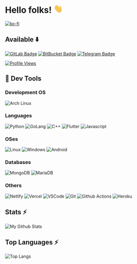 # Hello folks! <img src="https://raw.githubusercontent.com/Divkix/Divkix/main/wave.gif" width="30px">

[![ko-fi](https://ko-fi.com/img/githubbutton_sm.svg)](https://ko-fi.com/I2I14WXLG)

## Available :arrow_down:
[![GitLab Badge](https://img.shields.io/badge/-GitLab-FCA121?style=flat-square&logo=GitLab&logoColor=white&link=https://www.gitlab.com/Divkix/)](https://www.gitlab.com/Divkix/)
[![BitBucket Badge](https://img.shields.io/badge/-Bitbucket-1E90FF?style=flat-square&logo=BitBucket&logoColor=white&link=https://www.bitbucket.org/Divkix/)](https://www.bitbucket.org/Divkix/)
[![Telegram Badge](https://img.shields.io/badge/-Telegram-0088CC?style=flat-square&logo=Telegram&logoColor=white&link=https://t.me/DivideProjects)](https://t.me/DivideProjects)

[![Profile Views](https://hits.seeyoufarm.com/api/count/incr/badge.svg?url=https://github.com/Divkix/&title=Profile%20Visits&edge_flat=true)](https://github.com/Divkix)


## :wrench: Dev Tools

### Development OS
![Arch Linux](https://img.shields.io/badge/-Arch_Linux-1793D1?style=flat-square&logo=arch-linux&logoColor=white)

### Languages
![Python](https://img.shields.io/badge/-Python-3776AB?style=flat-square&logo=python&logoColor=white)
![GoLang](https://img.shields.io/badge/-GoLang-3776AB?style=flat-square&logo=go&logoColor=white)
![C++](https://img.shields.io/badge/-C++-3776AB?style=flat-square&logo=c%2B%2B&logoColor=white)
![Flutter](https://img.shields.io/badge/-Flutter-1E90FF?style=flat-square&logo=flutter&logoColor=white)
![Javascript](https://img.shields.io/badge/-Javascript-1E90FF?style=flat-square&logo=javascript)

### OSes
![Linux](https://img.shields.io/badge/-Linux-black?style=flat-square&logo=Linux&logoColor=white)
![Windows](https://img.shields.io/badge/-Windows-0078D6?style=flat-square&logo=Windows)
![Android](https://img.shields.io/badge/-Android-black?style=flat-square&logo=android)

### Databases
![MongoDB](https://img.shields.io/badge/-MongoDB-003B57?style=flat-square&logo=MongoDB&logoColor=white)
![MariaDB](https://img.shields.io/badge/-MariaDB-003545?style=flat-square&logo=MariaDB)

### Others
![Netlify](https://img.shields.io/badge/Flask-000000?style=flat-square&logo=flask&logoColor=white)
![Vercel](https://img.shields.io/badge/-Vercel-000000?style=flat-square&logo=Vercel&logoColor=white)
![VSCode](https://img.shields.io/badge/VS_Code-0078D4?style=flat-square&logo=visual%20studio%20code&logoColor=white)
![Git](https://img.shields.io/badge/-Git-F05032?style=flat-square&logo=Git&logoColor=white)
![Github Actions](https://img.shields.io/badge/-Github_Actions-4F4A49?style=flat-square&logo=github-actions&logoColor=white)
![Heroku](https://img.shields.io/badge/-Heroku-6762A6?style=flat-square&logo=heroku&logoColor=white)


## Stats ⚡️
![My Github Stats](https://github-readme-stats.vercel.app/api?username=Divkix&show_icons=true&theme=radical)

## Top Languages ⚡️
![Top Langs](https://github-readme-stats.vercel.app/api/top-langs/?username=Divkix&layout=compact&theme=radical)
